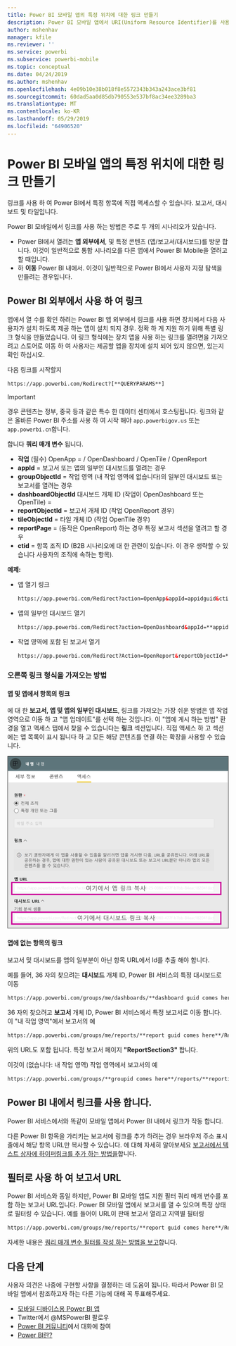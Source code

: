 ```yaml
---
title: Power BI 모바일 앱의 특정 위치에 대한 링크 만들기
description: Power BI 모바일 앱에서 URI(Uniform Resource Identifier)를 사용하여 특정 대시보드, 타일 또는 보고서에 대한 딥 링크를 만드는 방법에 대해 알아봅니다.
author: mshenhav
manager: kfile
ms.reviewer: ''
ms.service: powerbi
ms.subservice: powerbi-mobile
ms.topic: conceptual
ms.date: 04/24/2019
ms.author: mshenhav
ms.openlocfilehash: 4e09b10e38b018f8e5572343b343a243ace3bf81
ms.sourcegitcommit: 60dad5aa0d85db790553e537bf8ac34ee3289ba3
ms.translationtype: MT
ms.contentlocale: ko-KR
ms.lasthandoff: 05/29/2019
ms.locfileid: "64906520"
---
```

# <a name="create-a-link-to-a-specific-location-in-the-power-bi-mobile-apps"></a>Power BI 모바일 앱의 특정 위치에 대한 링크 만들기
링크를 사용 하 여 Power BI에서 특정 항목에 직접 액세스할 수 있습니다. 보고서, 대시보드 및 타일입니다.

Power BI 모바일에서 링크를 사용 하는 방법은 주로 두 개의 시나리오가 있습니다. 

* Power BI에서 열려는 **앱 외부에서**, 및 특정 콘텐츠 (앱/보고서/대시보드)를 방문 합니다. 이것이 일반적으로 통합 시나리오를 다른 앱에서 Power BI Mobile을 열려고 할 때입니다. 
* 하 **이동** Power BI 내에서. 이것이 일반적으로 Power BI에서 사용자 지정 탐색을 만들려는 경우입니다.


## <a name="use-links-from-outside-of-power-bi"></a>Power BI 외부에서 사용 하 여 링크
앱에서 열 수를 확인 하려는 Power BI 앱 외부에서 링크를 사용 하면 장치에서 다음 사용자가 설치 하도록 제공 하는 앱이 설치 되지 경우. 정확 하 게 지원 하기 위해 특별 링크 형식을 만들었습니다. 이 링크 형식에는 장치 앱을 사용 하는 링크를 열려면을 가져오려고 스토어로 이동 하 여 사용자는 제공할 앱을 장치에 설치 되어 있지 않으면, 있는지 확인 하십시오.

다음 링크를 시작할지  
```html
https://app.powerbi.com/Redirect?[**QUERYPARAMS**]
```

> [!IMPORTANT]
> 경우 콘텐츠는 정부, 중국 등과 같은 특수 한 데이터 센터에서 호스팅됩니다. 링크와 같은 올바른 Power BI 주소를 사용 하 여 시작 해야 `app.powerbigov.us` 또는 `app.powerbi.cn`합니다.   
>


합니다 **쿼리 매개 변수** 됩니다.
* **작업** (필수) OpenApp = / OpenDashboard / OpenTile / OpenReport
* **appId** = 보고서 또는 앱의 일부인 대시보드를 열려는 경우 
* **groupObjectId** = 작업 영역 (내 작업 영역에 없습니다)의 일부인 대시보드 또는 보고서를 열려는 경우
* **dashboardObjectId** 대시보드 개체 ID (작업이 OpenDashboard 또는 OpenTile) =
* **reportObjectId** = 보고서 개체 ID (작업 OpenReport 경우)
* **tileObjectId** = 타일 개체 ID (작업 OpenTile 경우)
* **reportPage** = (동작은 OpenReport) 하는 경우 특정 보고서 섹션을 열려고 할 경우
* **ctid** = 항목 조직 ID (B2B 시나리오에 대 한 관련이 있습니다. 이 경우 생략할 수 있습니다 사용자의 조직에 속하는 항목).

**예제:**

* 앱 열기 링크 
  ```html
  https://app.powerbi.com/Redirect?action=OpenApp&appId=appidguid&ctid=organizationid
  ```

* 앱의 일부인 대시보드 열기 
  ```html
  https://app.powerbi.com/Redirect?action=OpenDashboard&appId=**appidguid**&dashboardObjectId=**dashboardidguid**&ctid=**organizationid**
  ```

* 작업 영역에 포함 된 보고서 열기
  ```html
  https://app.powerbi.com/Redirect?Action=OpenReport&reportObjectId=**reportidguid**&groupObjectId=**groupidguid**&reportPage=**ReportSectionName**
  ```

### <a name="how-to-get-the-right-link-format"></a>오른쪽 링크 형식을 가져오는 방법

#### <a name="links-of-apps-and-items-in-app"></a>앱 및 앱에서 항목의 링크

에 대 한 **보고서, 앱 및 앱의 일부인 대시보드**, 링크를 가져오는 가장 쉬운 방법은 앱 작업 영역으로 이동 하 고 "앱 업데이트"를 선택 하는 것입니다. 이 "앱에 게시 하는 방법" 환경을 열고 액세스 탭에서 찾을 수 있습니다는 **링크** 섹션입니다. 직접 액세스 하 고 섹션에는 앱 목록이 표시 됩니다 하 고 모든 해당 콘텐츠를 연결 하는 확장을 사용할 수 있습니다.

![Power BI 앱 링크를 게시 ](./media/mobile-apps-links/mobile-link-copy-app-links.png)

#### <a name="links-of-items-not-in-app"></a>앱에 없는 항목의 링크 

보고서 및 대시보드를 앱의 일부분이 아닌 항목 URL에서 Id를 추출 해야 합니다.

예를 들어, 36 자의 찾으려는 **대시보드** 개체 ID, Power BI 서비스의 특정 대시보드로 이동 

```html
https://app.powerbi.com/groups/me/dashboards/**dashboard guid comes here**?ctid=**organization id comes here**`
```

36 자의 찾으려고 **보고서** 개체 ID, Power BI 서비스에서 특정 보고서로 이동 합니다.
이 "내 작업 영역"에서 보고서의 예

```html
https://app.powerbi.com/groups/me/reports/**report guid comes here**/ReportSection3?ctid=**organization id comes here**`
```
위의 URL도 포함 됩니다. 특정 보고서 페이지 **"ReportSection3"** 합니다.

이것이 (없습니다: 내 작업 영역) 작업 영역에서 보고서의 예

```html
https://app.powerbi.com/groups/**groupid comes here**/reports/**reportid comes here**/ReportSection1?ctid=**organizationid comes here**
```

## <a name="use-links-inside-power-bi"></a>Power BI 내에서 링크를 사용 합니다.

Power BI 서비스에서와 똑같이 모바일 앱에서 Power BI 내에서 링크가 작동 합니다.

다른 Power BI 항목을 가리키는 보고서에 링크를 추가 하려는 경우 브라우저 주소 표시줄에서 해당 항목 URL만 복사할 수 있습니다. 에 대해 자세히 알아보세요 [보고서에서 텍스트 상자에 하이퍼링크를 추가 하는 방법을](https://docs.microsoft.com/power-bi/service-add-hyperlink-to-text-box)합니다.

## <a name="use-report-url-with-filter"></a>필터로 사용 하 여 보고서 URL
Power BI 서비스와 동일 하지만, Power BI 모바일 앱도 지원 필터 쿼리 매개 변수를 포함 하는 보고서 URL입니다. Power BI 모바일 앱에서 보고서를 열 수 있으며 특정 상태로 필터링 수 있습니다. 예를 들어이 URL이 판매 보고서 열리고 지역별 필터링

```html
https://app.powerbi.com/groups/me/reports/**report guid comes here**/ReportSection3?ctid=**organization id comes here**&filter=Store/Territory eq 'NC'
```

자세한 내용은 [쿼리 매개 변수 필터를 작성 하는 방법을 보고](https://docs.microsoft.com/power-bi/service-url-filters)합니다.

## <a name="next-steps"></a>다음 단계
사용자 의견은 나중에 구현할 사항을 결정하는 데 도움이 됩니다. 따라서 Power BI 모바일 앱에서 참조하고자 하는 다른 기능에 대해 꼭 투표해주세요. 

* [모바일 디바이스용 Power BI 앱](mobile-apps-for-mobile-devices.md)
* Twitter에서 @MSPowerBI 팔로우
* [Power BI 커뮤니티](http://community.powerbi.com/)에서 대화에 참여
* [Power BI란?](../../power-bi-overview.md)

